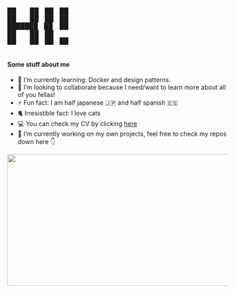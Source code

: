 ██ &nbsp; &nbsp; &nbsp; &nbsp;██ ██ ██ <br>
██ &nbsp; &nbsp; &nbsp; &nbsp;██ ██ ██ <br>
███████ ██  &nbsp;  &nbsp;██ <br> <!-- Trying my best with freaking blank spaces, any tips? -->
██ &nbsp; &nbsp; &nbsp; &nbsp;██ ██ <br>
██ &nbsp; &nbsp; &nbsp; &nbsp;██ ██ ██ <br>
                  
                  
#### Some stuff about me
- 🌱 I’m currently learning: Docker and design patterns.
- 👯 I’m looking to collaborate because I need/want to learn more about all of you fellas!
- ⚡ Fun fact: I am half japanese 🇯🇵 and half spanish 🇪🇸  
- 🐈 Irresistible fact: I love cats  
- 💻 You can check my CV by clicking [here](https://kenserikawa.github.io/)
- 🔭 I’m currently working on my own projects, feel free to check my repos down here 👇

<img src="https://i.giphy.com/media/Q7SKqn3G97xpmfSOvG/giphy.webp" width="680" height="300" />
